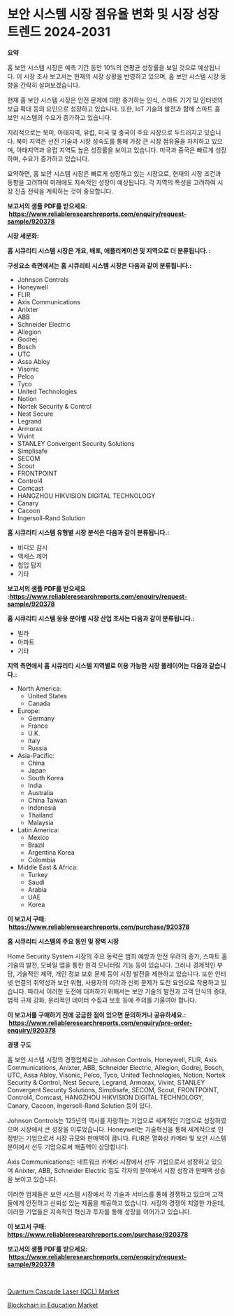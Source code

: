 <p><h1>보안 시스템 시장 점유율 변화 및 시장 성장 트렌드 2024-2031</h1></p><p><strong>요약</strong></p>
<p><p>홈 보안 시스템 시장은 예측 기간 동안 10%의 연평균 성장률을 보일 것으로 예상됩니다. 이 시장 조사 보고서는 현재의 시장 상황을 반영하고 있으며, 홈 보안 시스템 시장 동향을 간략히 살펴보겠습니다.</p><p>현재 홈 보안 시스템 시장은 안전 문제에 대한 증가하는 인식, 스마트 기기 및 인터넷의 보급 확대 등의 요인으로 성장하고 있습니다. 또한, IoT 기술의 발전과 함께 스마트 홈 보안 시스템의 수요가 증가하고 있습니다.</p><p>지리적으로는 북미, 아태지역, 유럽, 미국 및 중국이 주요 시장으로 두드러지고 있습니다. 북미 지역은 선진 기술과 시장 성숙도를 통해 가장 큰 시장 점유율을 차지하고 있으며, 아태지역과 유럽 지역도 높은 성장률을 보이고 있습니다. 미국과 중국은 빠르게 성장하며, 수요가 증가하고 있습니다.</p><p>요약하면, 홈 보안 시스템 시장은 빠르게 성장하고 있는 시장으로, 현재의 시장 조건과 동향을 고려하여 미래에도 지속적인 성장이 예상됩니다. 각 지역의 특성을 고려하여 시장 진출 전략을 계획하는 것이 중요합니다.</p></p>
<p><strong>보고서의 샘플 PDF를 받으세요: &nbsp;<a href="https://www.reliableresearchreports.com/enquiry/request-sample/920378">https://www.reliableresearchreports.com/enquiry/request-sample/920378</a></strong></p>
<p><strong>시장 세분화:</strong></p>
<p><strong> 홈 시큐리티 시스템 시장은 개요, 배포, 애플리케이션 및 지역으로 더 분류됩니다. :</strong></p>
<p><strong>구성요소 측면에서는 홈 시큐리티 시스템 시장은 다음과 같이 분류됩니다.:</strong></p>
<p><ul><li>Johnson Controls</li><li>Honeywell</li><li>FLIR</li><li>Axis Communications</li><li>Anixter</li><li>ABB</li><li>Schneider Electric</li><li>Allegion</li><li>Godrej</li><li>Bosch</li><li>UTC</li><li>Assa Abloy</li><li>Visonic</li><li>Pelco</li><li>Tyco</li><li>United Technologies</li><li>Notion</li><li>Nortek Security & Control</li><li>Nest Secure</li><li>Legrand</li><li>Armorax</li><li>Vivint</li><li>STANLEY Convergent Security Solutions</li><li>Simplisafe</li><li>SECOM</li><li>Scout</li><li>FRONTPOINT</li><li>Control4</li><li>Comcast</li><li>HANGZHOU HIKVISION DIGITAL TECHNOLOGY</li><li>Canary</li><li>Cacoon</li><li>Ingersoll-Rand Solution</li></ul></p>
<p><strong> 홈 시큐리티 시스템 유형별 시장 분석은 다음과 같이 분류됩니다.:</strong></p>
<p><ul><li>비디오 감시</li><li>액세스 제어</li><li>침입 탐지</li><li>기타</li></ul></p>
<p><strong>보고서의 샘플 PDF를 받으세요 :<a href="https://www.reliableresearchreports.com/enquiry/request-sample/920378">https://www.reliableresearchreports.com/enquiry/request-sample/920378</a></strong></p>
<p><strong> 홈 시큐리티 시스템 응용 분야별 시장 산업 조사는 다음과 같이 분류됩니다.:</strong></p>
<p><ul><li>빌라</li><li>아파트</li><li>기타</li></ul></p>
<p><strong>지역 측면에서 홈 시큐리티 시스템 지역별로 이용 가능한 시장 플레이어는 다음과 같습니다.:</strong></p>
<p><ul>
    <li>
        North America:
        <ul>
            <li>United States</li>
            <li>Canada</li>
        </ul>
    </li>
    <li>
        Europe:
        <ul>
            <li>Germany</li>
            <li>France</li>
            <li>U.K.</li>
            <li>Italy</li>
            <li>Russia</li>
        </ul>
    </li>
    <li>
        Asia-Pacific:
        <ul>
            <li>China</li>
            <li>Japan</li>
            <li>South Korea</li>
            <li>India</li>
            <li>Australia</li>
            <li>China Taiwan</li>
            <li>Indonesia</li>
            <li>Thailand</li>
            <li>Malaysia</li>
        </ul>
    </li>
    <li>
        Latin America:
        <ul>
            <li>Mexico</li>
            <li>Brazil</li>
            <li>Argentina Korea</li>
            <li>Colombia</li>
        </ul>
    </li>
    <li>
        Middle East & Africa:
        <ul>
            <li>Turkey</li>
            <li>Saudi</li>
            <li>Arabia</li>
            <li>UAE</li>
            <li>Korea</li>
        </ul>
    </li>
    </ul></p>
<p><strong>이 보고서 구매: &nbsp;<a href="https://www.reliableresearchreports.com/purchase/920378">https://www.reliableresearchreports.com/purchase/920378</a></strong></p>
<p><strong>홈 시큐리티 시스템의 주요 동인 및 장벽 시장</strong></p>
<p><p>Home Security System 시장의 주요 동력은 범죄 예방과 안전 우려의 증가, 스마트 홈 기술의 발전, 모바일 앱을 통한 원격 모니터링 기능 등이 있습니다. 그러나 경제적인 부담, 기술적인 제약, 개인 정보 보호 문제 등이 시장 발전을 제한하고 있습니다. 또한 인터넷 연결의 취약성과 보안 위협, 사용자의 미각과 신뢰 문제가 도전 요인으로 작용하고 있습니다. 따라서 이러한 도전에 대처하기 위해서는 보안 기술의 발전과 고객 인식의 증대, 법적 규제 강화, 윤리적인 데이터 수집과 보호 등에 주의를 기울여야 합니다.</p></p>
<p><strong>이 보고서를 구매하기 전에 궁금한 점이 있으면 문의하거나 공유하세요.: &nbsp;<a href="https://www.reliableresearchreports.com/enquiry/pre-order-enquiry/920378">https://www.reliableresearchreports.com/enquiry/pre-order-enquiry/920378</a></strong></p>
<p><strong>경쟁 구도</strong></p>
<p><p>홈 보안 시스템 시장의 경쟁업체로는 Johnson Controls, Honeywell, FLIR, Axis Communications, Anixter, ABB, Schneider Electric, Allegion, Godrej, Bosch, UTC, Assa Abloy, Visonic, Pelco, Tyco, United Technologies, Notion, Nortek Security & Control, Nest Secure, Legrand, Armorax, Vivint, STANLEY Convergent Security Solutions, Simplisafe, SECOM, Scout, FRONTPOINT, Control4, Comcast, HANGZHOU HIKVISION DIGITAL TECHNOLOGY, Canary, Cacoon, Ingersoll-Rand Solution 등이 있다.</p><p>Johnson Controls는 125년의 역사를 자랑하는 기업으로 세계적인 기업으로 성장하였으며 시장에서 큰 성장을 이루었습니다. Honeywell는 기술혁신을 통해 세계적으로 인정받는 기업으로서 시장 규모와 판매액이 큽니다. FLIR은 열화상 카메라 및 보안 시스템 분야에서 선두 기업으로써 매출액이 상당합니다.</p><p>Axis Communications는 네트워크 카메라 시장에서 선두 기업으로서 성장하고 있으며 Anixter, ABB, Schneider Electric 등도 각자의 분야에서 시장 성장과 판매액 상승을 보이고 있습니다.</p><p>이러한 업체들은 보안 시스템 시장에서 각 기술과 서비스를 통해 경쟁하고 있으며 고객들에게 안전하고 신뢰성 있는 제품을 제공하고 있습니다. 시장의 경쟁이 치열한 가운데, 이러한 기업들은 지속적인 혁신과 투자를 통해 성장을 이어가고 있습니다.</p></p>
<p><strong>이 보고서 구매: &nbsp; <a href="https://www.reliableresearchreports.com/purchase/920378">https://www.reliableresearchreports.com/purchase/920378</a></strong></p>
<p><strong>보고서의 샘플 PDF를 받으세요: &nbsp;<a href="https://www.reliableresearchreports.com/enquiry/request-sample/920378">https://www.reliableresearchreports.com/enquiry/request-sample/920378</a></strong><strong></strong></p>
<p>&nbsp;</p>
<p><p><a href="https://issuu.com/reportprime-2/docs/quantum-cascade-laser-qcl-market-size-2030.pptx">Quantum Cascade Laser (QCL) Market</a></p><p><a href="https://issuu.com/reportprime-2/docs/blockchain-in-education-market-size-2030.pptx">Blockchain in Education Market</a></p></p>